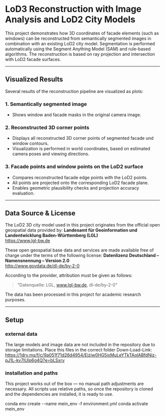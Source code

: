 # LoD3 Reconstruction with Image Analysis and LoD2 City Models

This project demonstrates how 3D coordinates of facade elements (such as windows) can be reconstructed from semantically segmented images in combination with an existing LoD2 city model. Segmentation is performed automatically using the Segment Anything Model (SAM) and rule-based algorithms. The reconstruction is based on ray projection and intersection with LoD2 facade surfaces.

---

## Visualized Results

Several results of the reconstruction pipeline are visualized as plots:

### 1. Semantically segmented image
- Shows window and facade masks in the original camera image.

### 2. Reconstructed 3D corner points
- Displays all reconstructed 3D corner points of segmented facade und window contours.
- Visualization is performed in world coordinates, based on estimated camera poses and viewing directions.

### 3. Facade points and window points on the LoD2 surface
- Compares reconstructed facade edge points with the LoD2 points.
- All points are projected onto the corresponding LoD2 facade plane.
- Enables geometric plausibility checks and projection accuracy evaluation.

---

## Data Source & License

The LoD2 3D city model used in this project originates from the official open geospatial data provided by:
**Landesamt für Geoinformation und Landentwicklung Baden-Württemberg (LGL)**  
https://www.lgl-bw.de

These open geospatial base data and services are made available free of charge under the terms of the following license:
**Datenlizenz Deutschland – Namensnennung – Version 2.0**  
http://www.govdata.de/dl-de/by-2-0

According to the provider, attribution must be given as follows:
> "Datenquelle: LGL, www.lgl-bw.de, dl-de/by-2-0"

The data has been processed in this project for academic research purposes.

---

## Setup

### external data

The large models and image data are not included in the repository due to storage limitations. Place this files in the correct folder
Down-Load-Link: https://1drv.ms/f/c/9a051f71d26d4954/Ejzjw0HG5ixMuLeYTkTAolABfdNiz-pJ1L-kv7IUlp6g4Q?e=bLSxrv

### installation and paths

This project works out of the box — no manual path adjustments are necessary. All scripts use relative paths, so once the repository is cloned and the dependencies are installed, it is ready to use.

conda env create --name mein_env -f environment.yml
conda activate mein_env


